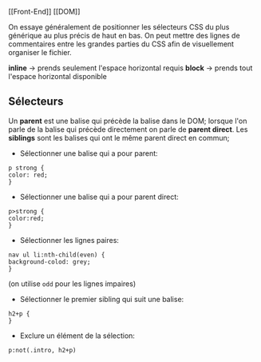 [[Front-End]]
[[DOM]]

On essaye généralement de positionner les sélecteurs CSS du plus générique au plus précis de haut en bas. On peut mettre des lignes de commentaires entre les grandes parties du CSS afin de visuellement organiser le fichier.

**inline**  -> prends seulement l'espace horizontal requis
**block** -> prends tout l'espace horizontal disponible
## Sélecteurs

Un **parent** est une balise qui précède la balise dans le DOM; lorsque l'on parle de la balise qui précède directement on parle de **parent direct**.
Les **siblings** sont les balises qui ont le même parent direct en commun;

- Sélectionner une balise qui a pour parent:
```
p strong {
color: red;
}
```

- Sélectionner une balise qui a pour parent direct:
```
p>strong {
color:red;
}
```

- Sélectionner les lignes paires: 
```
nav ul li:nth-child(even) {
background-colod: grey;
}
```
(on utilise `odd` pour les lignes impaires)

- Sélectionner le premier sibling qui suit une balise:
```
h2+p {
}
```

- Exclure un élément de la sélection:
```
p:not(.intro, h2+p)
```

